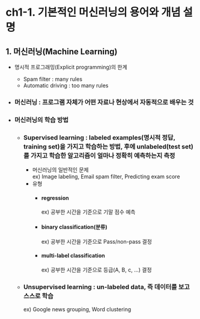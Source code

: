 # ch1-1. 기본적인 머신러닝의 용어와 개념 설명  

## 1. 머신러닝(Machine Learning)  
* 명시적 프로그래밍(Explicit programming)의 한계    
  * Spam filter : many rules  
  * Automatic driving : too many rules  
  
* ### 머신러닝 : 프로그램 자체가 어떤 자료나 현상에서 자동적으로 배우는 것  
  
* ### 머신러닝의 학습 방법  
  * ### Supervised learning : labeled examples(명시적 정답, training set)을 가지고 학습하는 방법, 후에 unlabeled(test set)를 가지고 학습한 알고리즘이 얼마나 정확히 예측하는지 측정  
    * 머신러닝의 일반적인 문제  
     ex) Image labeling, Email spam filter, Predicting exam score  
    * 유형  
      * #### regression  
        ex) 공부한 시간을 기준으로 기말 점수 예측  
      * #### binary classification(분류)  
        ex) 공부한 시간을 기준으로 Pass/non-pass 결정  
      * #### multi-label classification  
        ex) 공부한 시간을 기준으로 등급(A, B, c, ...) 결정  
  * ### Unsupervised learning : un-labeled data, 즉 데이터를 보고 스스로 학습
    ex) Google news grouping, Word clustering
